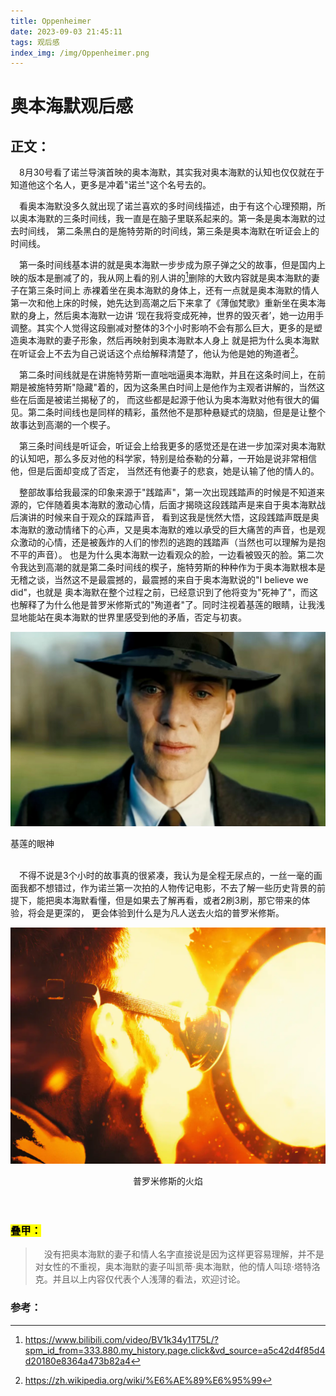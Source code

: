 ```yaml
---
title: Oppenheimer
date: 2023-09-03 21:45:11
tags: 观后感
index_img: /img/Oppenheimer.png
---
```


# 奥本海默观后感

## 正文：
&ensp;&ensp;8月30号看了诺兰导演首映的奥本海默，其实我对奥本海默的认知也仅仅就在于知道他这个名人，更多是冲着"诺兰"这个名号去的。

&ensp;&ensp;看奥本海默没多久就出现了诺兰喜欢的多时间线描述，由于有这个心理预期，所以奥本海默的三条时间线，我一直是在脑子里联系起来的。第一条是奥本海默的过去时间线，
第二条黑白的是施特劳斯的时间线，第三条是奥本海默在听证会上的时间线。

&ensp;&ensp;第一条时间线基本讲的就是奥本海默一步步成为原子弹之父的故事，但是国内上映的版本是删减了的，我从网上看的别人讲的[^1]删除的大致内容就是奥本海默的妻子在第三条时间上
赤裸着坐在奥本海默的身体上，还有一点就是奥本海默的情人第一次和他上床的时候，她先达到高潮之后下来拿了《薄伽梵歌》重新坐在奥本海默的身上，然后奥本海默一边讲
‘现在我将变成死神，世界的毁灭者’，她一边用手调整。其实个人觉得这段删减对整体的3个小时影响不会有那么巨大，更多的是塑造奥本海默的妻子形象，然后再映射到奥本海默本人身上
就是把为什么奥本海默在听证会上不去为自己说话这个点给解释清楚了，他认为他是她的殉道者[^2]。

&ensp;&ensp;第二条时间线就是在讲施特劳斯一直咄咄逼奥本海默，并且在这条时间上，在前期是被施特劳斯"隐藏"着的，因为这条黑白时间上是他作为主观者讲解的，当然这些在后面是被诺兰揭秘了的，
而这些都是起源于他认为奥本海默对他有很大的偏见。第二条时间线也是同样的精彩，虽然他不是那种悬疑式的烧脑，但是是让整个故事达到高潮的一个楔子。

&ensp;&ensp;第三条时间线是听证会，听证会上给我更多的感觉还是在进一步加深对奥本海默的认知吧，那么多反对他的科学家，特别是给泰勒的分幕，一开始是说非常相信他，但是后面却变成了否定，
当然还有他妻子的悲哀，她是认输了他的情人的。

&ensp;&ensp;整部故事给我最深的印象来源于"践踏声"，第一次出现践踏声的时候是不知道来源的，它伴随着奥本海默的激动心情，后面才揭晓这段践踏声是来自于奥本海默战后演讲的时候来自于观众的踩踏声音，
看到这我是恍然大悟，这段践踏声既是奥本海默的激动情绪下的心声，又是奥本海默的难以承受的巨大痛苦的声音，也是观众激动的心情，还是被轰炸的人们的惨烈的逃跑的践踏声（当然也可以理解为是抱不平的声音）。
也是为什么奥本海默一边看观众的脸，一边看被毁灭的脸。第二次令我达到高潮的就是第二条时间线的楔子，施特劳斯的种种作为于奥本海默根本是无稽之谈，当然这不是最震撼的，最震撼的来自于奥本海默说的"I believe we did"，也就是
奥本海默在整个过程之前，已经意识到了他将变为"死神了"，而这也解释了为什么他是普罗米修斯式的"殉道者"了。同时注视着基莲的眼睛，让我浅显地能站在奥本海默的世界里感受到他的矛盾，否定与初衷。



![](/img/Oppenheimer1.png)
<figcaption>基莲的眼神</figcaption>

<br>

&ensp;&ensp;不得不说是3个小时的故事真的很紧凑，我认为是全程无尿点的，一丝一毫的画面我都不想错过，作为诺兰第一次拍的人物传记电影，不去了解一些历史背景的前提下，能把奥本海默看懂，但是如果去了解再看，或者2刷3刷，那它带来的体验，将会是更深的，
更会体验到什么是为凡人送去火焰的普罗米修斯。

![](/img/Oppenheimer2.png)
<center>普罗米修斯的火焰</center>

<br>

<br>

### <mark>叠甲<mark>：

> &ensp;&ensp;没有把奥本海默的妻子和情人名字直接说是因为这样更容易理解，并不是对女性的不重视，奥本海默的妻子叫凯蒂·奥本海默，他的情人叫琼·塔特洛克。并且以上内容仅代表个人浅薄的看法，欢迎讨论。

### **参考：**
[^1]: https://www.bilibili.com/video/BV1k34y1T75L/?spm_id_from=333.880.my_history.page.click&vd_source=a5c42d4f85d4d20180e8364a473b82a4
[^2]: https://zh.wikipedia.org/wiki/%E6%AE%89%E6%95%99
